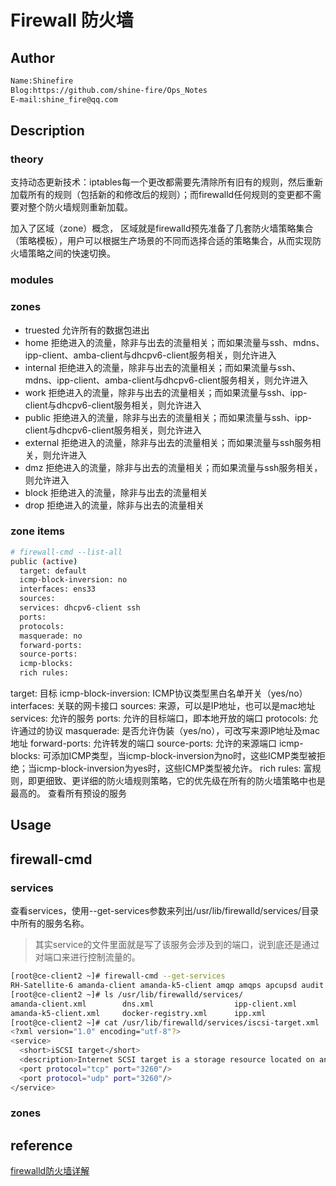 # Firewall 防火墙



## Author

```bash
Name:Shinefire
Blog:https://github.com/shine-fire/Ops_Notes
E-mail:shine_fire@qq.com
```

## Description 

###  theory 

支持动态更新技术：iptables每一个更改都需要先清除所有旧有的规则，然后重新加载所有的规则（包括新的和修改后的规则）；而firewalld任何规则的变更都不需要对整个防火墙规则重新加载。

加入了区域（zone）概念， 区域就是firewalld预先准备了几套防火墙策略集合（策略模板），用户可以根据生产场景的不同而选择合适的策略集合，从而实现防火墙策略之间的快速切换。 

### modules

### zones

- truested 允许所有的数据包进出
- home 拒绝进入的流量，除非与出去的流量相关；而如果流量与ssh、mdns、ipp-client、amba-client与dhcpv6-client服务相关，则允许进入
- internal 拒绝进入的流量，除非与出去的流量相关；而如果流量与ssh、mdns、ipp-client、amba-client与dhcpv6-client服务相关，则允许进入
- work 拒绝进入的流量，除非与出去的流量相关；而如果流量与ssh、ipp-client与dhcpv6-client服务相关，则允许进入
- public 拒绝进入的流量，除非与出去的流量相关；而如果流量与ssh、ipp-client与dhcpv6-client服务相关，则允许进入
- external 拒绝进入的流量，除非与出去的流量相关；而如果流量与ssh服务相关，则允许进入
- dmz 拒绝进入的流量，除非与出去的流量相关；而如果流量与ssh服务相关，则允许进入
- block 拒绝进入的流量，除非与出去的流量相关
- drop 拒绝进入的流量，除非与出去的流量相关

### zone items

```bash
# firewall-cmd --list-all                     
public (active)
  target: default
  icmp-block-inversion: no
  interfaces: ens33
  sources: 
  services: dhcpv6-client ssh
  ports: 
  protocols: 
  masquerade: no
  forward-ports: 
  source-ports: 
  icmp-blocks: 
  rich rules: 
```

  target: 目标
  icmp-block-inversion:  ICMP协议类型黑白名单开关（yes/no） 
  interfaces:  关联的网卡接口 
  sources:  来源，可以是IP地址，也可以是mac地址 
  services:  允许的服务 
  ports:  允许的目标端口，即本地开放的端口 
  protocols:  允许通过的协议 
  masquerade:  是否允许伪装（yes/no），可改写来源IP地址及mac地址 
  forward-ports:  允许转发的端口 
  source-ports:  允许的来源端口 
  icmp-blocks:  可添加ICMP类型，当icmp-block-inversion为no时，这些ICMP类型被拒绝；当icmp-block-inversion为yes时，这些ICMP类型被允许。 
  rich rules:  富规则，即更细致、更详细的防火墙规则策略，它的优先级在所有的防火墙策略中也是最高的。
查看所有预设的服务 

## Usage



## firewall-cmd

### services

查看services，使用--get-services参数来列出/usr/lib/firewalld/services/目录中所有的服务名称。 

> 其实service的文件里面就是写了该服务会涉及到的端口，说到底还是通过对端口来进行控制流量的。

```bash
[root@ce-client2 ~]# firewall-cmd --get-services 
RH-Satellite-6 amanda-client amanda-k5-client amqp amqps apcupsd audit bacula bacula-client ......（略）
[root@ce-client2 ~]# ls /usr/lib/firewalld/services/
amanda-client.xml        dns.xml                  ipp-client.xml         matrix.xml                plex.xml            samba-client.xml       syslog.xml
amanda-k5-client.xml     docker-registry.xml      ipp.xml                mdns.xml                  pmcd.xml            samba-dc.xml           telnet.xml
[root@ce-client2 ~]# cat /usr/lib/firewalld/services/iscsi-target.xml 
<?xml version="1.0" encoding="utf-8"?>
<service>
  <short>iSCSI target</short>
  <description>Internet SCSI target is a storage resource located on an iSCSI server.</description>
  <port protocol="tcp" port="3260"/>
  <port protocol="udp" port="3260"/>
</service>
```

### zones



## reference 
[firewalld防火墙详解](https://blog.51cto.com/andyxu/2137046)











































